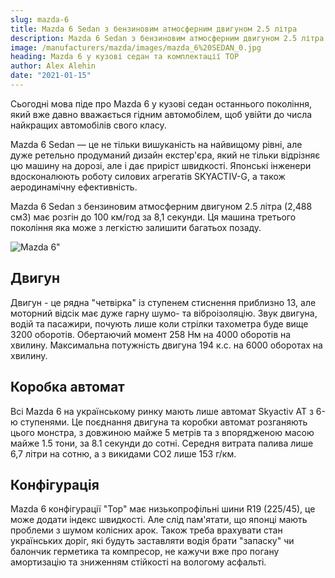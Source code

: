 ```yaml
---
slug: mazda-6
title: Mazda 6 Sedan з бензиновим атмосферним двигуном 2.5 літра
description: Mazda 6 Sedan з бензиновим атмосферним двигуном 2.5 літра
image: /manufacturers/mazda/images/mazda_6%20SEDAN_0.jpg
heading: Mazda 6 у кузові седан та комплектації TOP
author: Alex Alehin
date: "2021-01-15"
---
```

Сьогодні мова піде про Mazda 6 у кузові седан останнього покоління, який вже давно вважається гідним автомобілем, щоб увійти до числа найкращих автомобілів свого класу.<!-- sep -->

Mazda 6 Sedan — це не тільки вишуканість на найвищому рівні, але дуже ретельно продуманий дизайн екстер'єра, який не тільки відрізняє цю машину на дорозі, але і дає приріст швидкості. Японські інженери вдосконалюють роботу силових агрегатів SKYACTIV-G, а також аеродинамічну ефективність. 

Mazda 6 Sedan з бензиновим атмосферним двигуном 2.5 літра (2,488 см3) має розгін до 100 км/год за 8,1 секунди. Ця машина третього покоління яка може з легкістю залишити багатьох позаду. 

![Mazda 6"](/manufacturers/mazda/images/mazda_6%20SEDAN_1.jpg)

## Двигун

Двигун - це рядна "четвірка" із ступенем стиснення приблизно 13, але моторний відсік має дуже гарну шумо- та віброізоляцію. Звук двигуна, водій та пасажири, почують лише коли стрілки тахометра буде вище 3200 оборотів. Обертаючий момент 258 Нм на 4000 оборотів на хвилину. Максимальна потужність двигуна 194 к.с. на 6000 оборотах на хвилину.

## Коробка автомат

Всі Mazda 6 на українському ринку мають лише автомат Skyactiv AT з 6-ю ступенями. Це поєднання двигуна та коробки автомат розганяють цього монстра, з довжиною майже 5 метрів та з впорядженою масою майже 1.5 тони, за 8.1 секунди до сотні. Середня витрата палива лише 6,7 літри на сотню, а з викидами CO2 лише 153 г/км.

## Конфігурація

Mazda 6 конфігурації "Top" має низькопрофільні шини R19 (225/45), це може додати індекс швидкості. Але слід пам'ятати, що японці мають проблеми з шумом колісних арок. Також треба врахувати стан українських доріг, які будуть заставляти водія брати "запаску" чи балончик герметика та компресор, не кажучи вже про погану амортизацію та зниженням стійкості на вологому асфальті.